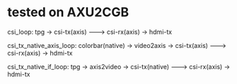 # tested on AXU2CGB

csi_loop: tpg -> csi-tx(axis) ---> csi-rx(axis) -> hdmi-tx

csi_tx_native_axis_loop: colorbar(native) -> video2axis -> csi-tx(axis) ---> csi-rx(axis) -> hdmi-tx

csi_tx_native_if_loop: tpg -> axis2video -> csi-tx(native) ---> csi-rx(axis) -> hdmi-tx